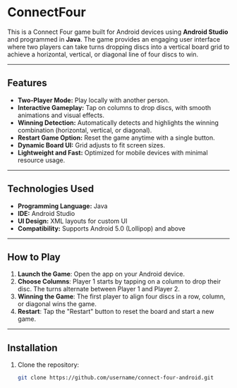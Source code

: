 # ConnectFour

This is a Connect Four game built for Android devices using **Android Studio** and programmed in **Java**. The game provides an engaging user interface where two players can take turns dropping discs into a vertical board grid to achieve a horizontal, vertical, or diagonal line of four discs to win.

---

## Features

- **Two-Player Mode:** Play locally with another person.
- **Interactive Gameplay:** Tap on columns to drop discs, with smooth animations and visual effects.
- **Winning Detection:** Automatically detects and highlights the winning combination (horizontal, vertical, or diagonal).
- **Restart Game Option:** Reset the game anytime with a single button.
- **Dynamic Board UI:** Grid adjusts to fit screen sizes.
- **Lightweight and Fast:** Optimized for mobile devices with minimal resource usage.

---

## Technologies Used

- **Programming Language:** Java
- **IDE:** Android Studio
- **UI Design:** XML layouts for custom UI
- **Compatibility:** Supports Android 5.0 (Lollipop) and above

---

## How to Play

1. **Launch the Game**: Open the app on your Android device.
2. **Choose Columns**: Player 1 starts by tapping on a column to drop their disc. The turns alternate between Player 1 and Player 2.
3. **Winning the Game**: The first player to align four discs in a row, column, or diagonal wins the game.
4. **Restart**: Tap the "Restart" button to reset the board and start a new game.

---

## Installation

1. Clone the repository:
   ```bash
   git clone https://github.com/username/connect-four-android.git
